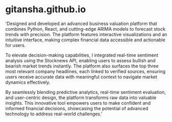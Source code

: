 # gitansha.github.io


'Designed and developed an advanced business valuation platform that combines Python, React, and cutting-edge ARIMA models to forecast stock trends with precision. The platform features interactive visualizations and an intuitive interface, making complex financial data accessible and actionable for users.

To elevate decision-making capabilities, I integrated real-time sentiment analysis using the Stocknews API, enabling users to assess bullish and bearish market trends instantly. The platform also surfaces the top three most relevant company headlines, each linked to verified sources, ensuring users receive accurate data with meaningful context to navigate market dynamics effectively.

By seamlessly blending predictive analytics, real-time sentiment evaluation, and user-centric design, the platform transforms raw data into valuable insights. This innovative tool empowers users to make confident and informed financial decisions, showcasing the potential of advanced technology to address real-world challenges.'